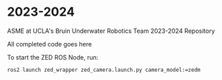 # 2023-2024

ASME at UCLA's Bruin Underwater Robotics Team 2023-2024 Repository

All completed code goes here

To start the ZED ROS Node, run:

```sh
ros2 launch zed_wrapper zed_camera.launch.py camera_model:=zedm
```
